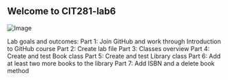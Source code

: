## Welcome to CIT281-lab6
![Image](https://images.pexels.com/photos/97077/pexels-photo-97077.jpeg?auto=compress&cs=tinysrgb&dpr=2&h=750&w=1260)

Lab goals and outcomes:
Part 1: Join GitHub and work through Introduction to GitHub course 
Part 2: Create lab file Part 3: Classes overview 
Part 4: Create and test Book class 
Part 5: Create and test Library class 
Part 6: Add at least two more books to the library 
Part 7: Add ISBN and a delete book method
